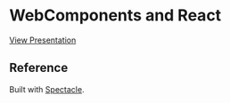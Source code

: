 # WebComponents and React

[View Presentation](https://bspaulding.github.io/presentation-webcomponents-and-react)

## Reference

Built with [Spectacle](https://github.com/FormidableLabs/spectacle).


